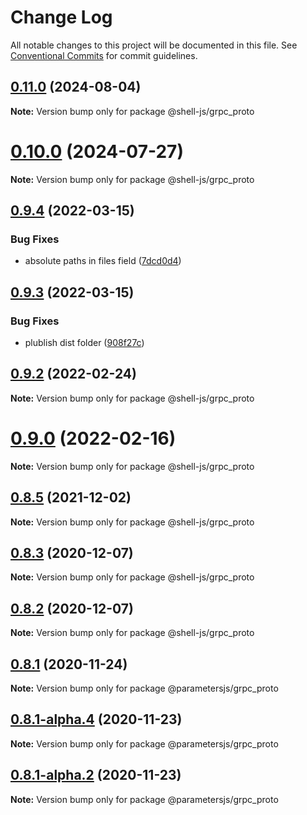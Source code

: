 # Change Log

All notable changes to this project will be documented in this file.
See [Conventional Commits](https://conventionalcommits.org) for commit guidelines.

## [0.11.0](https://github.com/adaltas/node-shell/compare/v0.10.1...v0.11.0) (2024-08-04)

**Note:** Version bump only for package @shell-js/grpc_proto





# [0.10.0](https://github.com/adaltas/node-shell/compare/v0.9.6...v0.10.0) (2024-07-27)

**Note:** Version bump only for package @shell-js/grpc_proto





## [0.9.4](https://github.com/adaltas/node-shell/compare/v0.9.3...v0.9.4) (2022-03-15)


### Bug Fixes

* absolute paths in files field ([7dcd0d4](https://github.com/adaltas/node-shell/commit/7dcd0d4e31a282ac99b059bd5d0a04b5716ec09b))





## [0.9.3](https://github.com/adaltas/node-shell/compare/v0.9.2...v0.9.3) (2022-03-15)


### Bug Fixes

* plublish dist folder ([908f27c](https://github.com/adaltas/node-shell/commit/908f27c464fa0b96286856e58a3433cc6fbb74f3))





## [0.9.2](https://github.com/adaltas/node-shell/compare/v0.9.1...v0.9.2) (2022-02-24)

**Note:** Version bump only for package @shell-js/grpc_proto





# [0.9.0](https://github.com/adaltas/node-shell/compare/v0.8.6...v0.9.0) (2022-02-16)

**Note:** Version bump only for package @shell-js/grpc_proto





## [0.8.5](https://github.com/adaltas/node-shell/compare/v0.8.4...v0.8.5) (2021-12-02)

**Note:** Version bump only for package @shell-js/grpc_proto





## [0.8.3](https://github.com/adaltas/node-shell/compare/v0.8.2...v0.8.3) (2020-12-07)

**Note:** Version bump only for package @shell-js/grpc_proto





## [0.8.2](https://github.com/adaltas/node-shell/compare/v0.8.1...v0.8.2) (2020-12-07)

**Note:** Version bump only for package @shell-js/grpc_proto





## [0.8.1](https://github.com/adaltas/node-parameters/compare/v0.8.1-alpha.5...v0.8.1) (2020-11-24)

**Note:** Version bump only for package @parametersjs/grpc_proto





## [0.8.1-alpha.4](https://github.com/adaltas/node-parameters/compare/v0.8.1-alpha.3...v0.8.1-alpha.4) (2020-11-23)

**Note:** Version bump only for package @parametersjs/grpc_proto





## [0.8.1-alpha.2](https://github.com/adaltas/node-parameters/compare/v0.8.1-alpha.1...v0.8.1-alpha.2) (2020-11-23)

**Note:** Version bump only for package @parametersjs/grpc_proto

